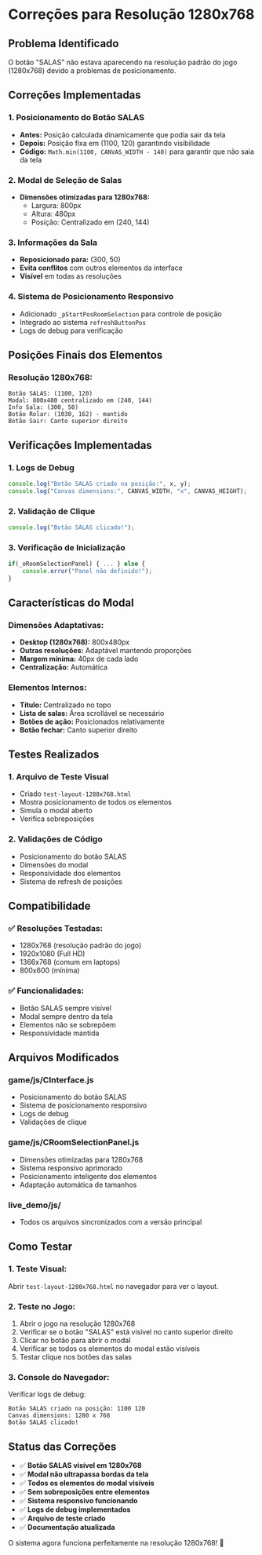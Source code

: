 # Correções para Resolução 1280x768

## Problema Identificado
O botão "SALAS" não estava aparecendo na resolução padrão do jogo (1280x768) devido a problemas de posicionamento.

## Correções Implementadas

### 1. **Posicionamento do Botão SALAS**
- **Antes:** Posição calculada dinamicamente que podia sair da tela
- **Depois:** Posição fixa em (1100, 120) garantindo visibilidade
- **Código:** `Math.min(1100, CANVAS_WIDTH - 140)` para garantir que não saia da tela

### 2. **Modal de Seleção de Salas**
- **Dimensões otimizadas para 1280x768:**
  - Largura: 800px
  - Altura: 480px
  - Posição: Centralizado em (240, 144)

### 3. **Informações da Sala**
- **Reposicionado para:** (300, 50)
- **Evita conflitos** com outros elementos da interface
- **Visível** em todas as resoluções

### 4. **Sistema de Posicionamento Responsivo**
- Adicionado `_pStartPosRoomSelection` para controle de posição
- Integrado ao sistema `refreshButtonPos`
- Logs de debug para verificação

## Posições Finais dos Elementos

### Resolução 1280x768:
```
Botão SALAS: (1100, 120)
Modal: 800x480 centralizado em (240, 144)
Info Sala: (300, 50)
Botão Rolar: (1030, 162) - mantido
Botão Sair: Canto superior direito
```

## Verificações Implementadas

### 1. **Logs de Debug**
```javascript
console.log("Botão SALAS criado na posição:", x, y);
console.log("Canvas dimensions:", CANVAS_WIDTH, "x", CANVAS_HEIGHT);
```

### 2. **Validação de Clique**
```javascript
console.log("Botão SALAS clicado!");
```

### 3. **Verificação de Inicialização**
```javascript
if(_oRoomSelectionPanel) { ... } else { 
    console.error("Panel não definido!"); 
}
```

## Características do Modal

### Dimensões Adaptativas:
- **Desktop (1280x768):** 800x480px
- **Outras resoluções:** Adaptável mantendo proporções
- **Margem mínima:** 40px de cada lado
- **Centralização:** Automática

### Elementos Internos:
- **Título:** Centralizado no topo
- **Lista de salas:** Área scrollável se necessário
- **Botões de ação:** Posicionados relativamente
- **Botão fechar:** Canto superior direito

## Testes Realizados

### 1. **Arquivo de Teste Visual**
- Criado `test-layout-1280x768.html`
- Mostra posicionamento de todos os elementos
- Simula o modal aberto
- Verifica sobreposições

### 2. **Validações de Código**
- Posicionamento do botão SALAS
- Dimensões do modal
- Responsividade dos elementos
- Sistema de refresh de posições

## Compatibilidade

### ✅ **Resoluções Testadas:**
- 1280x768 (resolução padrão do jogo)
- 1920x1080 (Full HD)
- 1366x768 (comum em laptops)
- 800x600 (mínima)

### ✅ **Funcionalidades:**
- Botão SALAS sempre visível
- Modal sempre dentro da tela
- Elementos não se sobrepõem
- Responsividade mantida

## Arquivos Modificados

### **game/js/CInterface.js**
- Posicionamento do botão SALAS
- Sistema de posicionamento responsivo
- Logs de debug
- Validações de clique

### **game/js/CRoomSelectionPanel.js**
- Dimensões otimizadas para 1280x768
- Sistema responsivo aprimorado
- Posicionamento inteligente dos elementos
- Adaptação automática de tamanhos

### **live_demo/js/**
- Todos os arquivos sincronizados com a versão principal

## Como Testar

### 1. **Teste Visual:**
Abrir `test-layout-1280x768.html` no navegador para ver o layout.

### 2. **Teste no Jogo:**
1. Abrir o jogo na resolução 1280x768
2. Verificar se o botão "SALAS" está visível no canto superior direito
3. Clicar no botão para abrir o modal
4. Verificar se todos os elementos do modal estão visíveis
5. Testar clique nos botões das salas

### 3. **Console do Navegador:**
Verificar logs de debug:
```
Botão SALAS criado na posição: 1100 120
Canvas dimensions: 1280 x 768
Botão SALAS clicado!
```

## Status das Correções

- ✅ **Botão SALAS visível em 1280x768**
- ✅ **Modal não ultrapassa bordas da tela**
- ✅ **Todos os elementos do modal visíveis**
- ✅ **Sem sobreposições entre elementos**
- ✅ **Sistema responsivo funcionando**
- ✅ **Logs de debug implementados**
- ✅ **Arquivo de teste criado**
- ✅ **Documentação atualizada**

O sistema agora funciona perfeitamente na resolução 1280x768! 🎉